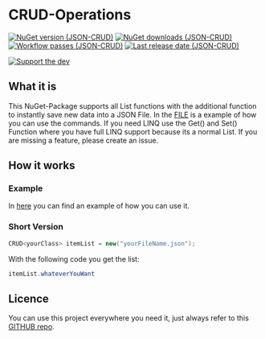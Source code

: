 # CRUD-Operations

[![NuGet version (JSON-CRUD)](https://img.shields.io/nuget/v/JSON-CRUD.svg?style=flat-square)](https://www.nuget.org/packages/JSON-CRUD/)
[![NuGet downloads (JSON-CRUD)](https://img.shields.io/nuget/dt/JSON-CRUD?style=flat-square)](https://www.nuget.org/packages/JSON-CRUD/)
[![Workflow passes (JSON-CRUD)](https://img.shields.io/github/workflow/status/robinmuff/CRUD-Operations/.NET?style=flat-square)](https://github.com/robinmuff/CRUD-Operations)
[![Last release date (JSON-CRUD)](https://img.shields.io/github/release-date/robinmuff/CRUD-Operations?style=flat-square)](https://github.com/robinmuff/CRUD-Operations)

[![Support the dev](https://img.shields.io/badge/Support%20the%20dev-paypal.me%2Frobinmuff-green)](https://paypal.me/robinmuff)

## What it is
This NuGet-Package supports all List functions with the additional function to instantly save new data into a JSON File. In the [FILE](JSON-CRUD-EXAMPLE/Program.cs) is a example of how you can use the commands. If you need LINQ use the Get() and Set() Function where you have full LINQ support because its a normal List. If you are missing a feature, please create an issue.

## How it works
### Example
In [here](JSON-CRUD-EXAMPLE/Program.cs) you can find an example of how you can use it.

### Short Version
```c#
CRUD<yourClass> itemList = new("yourFileName.json");
```
With the following code you get the list: 
```c#
itemList.whateverYouWant
```

## Licence
You can use this project everywhere you need it, just always refer to this [GITHUB repo](https://github.com/robinmuff/CRUD-Operations).

